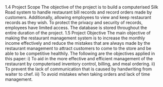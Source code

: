 1.4 Project Scope 
The objective of the project is to build a computerised Silk Road system to handle restaurant bill 
records and record orders made by customers. Additionally, allowing employees to view and keep 
restaurant records as they wish. 
To protect the privacy and security of records, employees have limited access. The database is 
stored throughout the entire duration of the project. 
1.5 Project Objective 
The main objective of making the restaurant management system is to increase the monthly 
income effectively and reduce the mistakes that are always made by the restaurant management 
to attract customers to come to the store and be able to be competitive healthily. The following 
are the objectives applied in this paper: 
i) To aid in the more effective and efficient management of the restaurant by computerised 
inventory control, billing, and meal ordering. 
ii) To prevent the lack of communication that is caused by handwriting from waiter to chef. 
iii) To avoid mistakes when taking orders and lack of time management.
